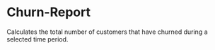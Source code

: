 # Churn-Report
Calculates the total number of customers that have churned during a selected time period.
